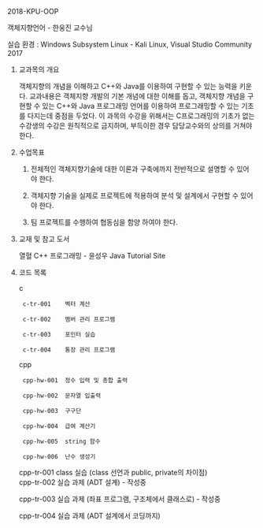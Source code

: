 2018-KPU-OOP


객체지향언어 - 한웅진 교수님


실습 환경 : Windows Subsystem Linux - Kali Linux, Visual Studio Community 2017


1. 교과목의 개요


	객체지향의 개념을 이해하고 C++와 Java를 이용하여 구현할 수 있는 능력을 키운다. 교과내용은 객체지향 개발의 기본 개념에 대한 이해를 돕고, 객체지향 개념을 구현할 수 있는 C++와 Java 프로그래밍 언어를 이용하여 프로그래밍할 수 있는 기초를 다지는데 중점을 두었다.
	이 과목의 수강을 위해서는 C프로그래밍의 기초가 없는 수강생의 수강은 원칙적으로 금지하며, 부득이한 경우 담당교수와의 상의를 거쳐야 한다.


2. 수업목표


	1. 전체적인 객체지향기술에 대한 이론과 구축에까지 전반적으로 설명할 수 있어야 한다.


	2. 객체지향 기술을 실제로 프로젝트에 적용하여 분석 및 설계에서 구현할 수 있어야 한다.


	3. 팀 프로젝트를 수행하여 협동심을 함양 하여야 한다.


3. 교재 및 참고 도서


	열혈 C++ 프로그래밍 - 윤성우
	Java Tutorial Site 


4. 코드 목록

    
    c
        
        c-tr-001	벡터 계산

        c-tr-002	멤버 관리 프로그램

        c-tr-003	포인터 실습

        c-tr-004	통장 관리 프로그램

    cpp

        cpp-hw-001	정수 입력 및 총합 출력

        cpp-hw-002	문자열 입출력                   

        cpp-hw-003	구구단

        cpp-hw-004	급여 계산기

        cpp-hw-005	string 함수

        cpp-hw-006	난수 생성기

	cpp-tr-001	class 실습 (class 선언과 public, private의 차이점)	
	cpp-tr-002	실습 과제 (ADT 설계) - 작성중

	cpp-tr-003	실습 과제 (좌표 프로그램, 구조체에서 클래스로) - 작성중

	cpp-tr-004	실습 과제 (ADT 설계에서 코딩까지)
